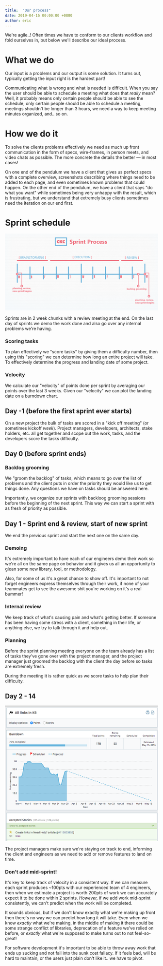 ```yaml
---
title:  "Our process"
date: 2019-04-16 00:00:00 +0800
author: eric
---
```



We're agile..! Often times we have to conform to our clients workflow and fold ourselves
in, but below we'll describe our ideal process.


<!--more-->


# What we do

Our input is a problems and our output is some solution. It turns out, typically getting the
input right is the hardest part!

Communicating what is wrong and what is needed is difficult. When you say the user should
be able to schedule a meeting what does that _really_ mean? Well, it probably means
only certain people should be able to see the schedule, only certain people
should be able to schedule a meeting, meetings shouldn't be longer than 3 hours,
we need a way to keep meeting minutes organized, and.. so on. 



# How we do it


To solve the clients problems effectively we need as much up front communication in the form 
of specs, wire-frames, in person meets, and video chats as possible. The more concrete
the details the better &mdash; in most cases!

On one end of the pendulum we have a client that gives us perfect specs with a complete 
overview, screenshots describing where things need to be added to each page, and even 
sometimes known problems that could happen. On the other end of the pendulum, we
have a client that says "do what you want" while sometimes being very unhappy with the
result, which is frustrating, but we understand that extremely busy clients sometimes
need the iteration on our end first.



# Sprint schedule

<div style="text-align: center;">
    <img src="/assets/images/articles/sprint-process.png" class="img-bordered">
</div>

Sprints are in 2 week chunks with a review meeting at the end. On the last day of sprints
we demo the work done and also go over any internal problems we're having.

### Scoring tasks

To plan effectively we "score tasks" by giving them a difficulty number, then using
this "scoring" we can determine how long an entire project will take. To effectively
determine the progress and landing date of some project.

### Velocity 

We calculate our "velocity" of points done per sprint by averaging our points over the 
last 3 weeks. Given our "velocity" we can plot the landing date on a burndown chart.



## Day -1 (before the first sprint ever starts)

On a new project the bulk of tasks are scored in a "kick off meeting" (or sometimes 
kickoff _week_). Project managers, developers, architects, stake holders, etc. all
get together and scope out the work, tasks, and the developers score the tasks
difficulty.

## Day 0 (before sprint ends)

### Backlog grooming

We "groom the backlog" of tasks, which means to go over the list of problems and
the client puts in order the priority they would like us to get things done. Any
questions we have on tasks should be answered here.

Importantly, we organize our sprints with backloog grooming sessions before the beginning 
of the next sprint. This way we can start a sprint with as fresh of priority as possible.

## Day 1 - Sprint end & review, start of new sprint

We end the previous sprint and start the next one on the same day.

### Demoing

It's extremely important to have each of our engineers demo their work so we're all on the
same page on behavior and it gives us all an opportunity to glean some new library, tool,
or methodology. 

Also, for some of us it's a great chance to show off. It's important to not forget
engineers express themselves through their work, if none of your teammates get to see
the awesome shit you're working on it's a real bummer!



### Internal review

We keep track of what's causing pain and what's getting better. If someone has been 
having some stress with a client, something in their life, or anything else, we try
to talk through it and help out. 



### Planning

Before the sprint planning meeting everyone on the team already has a list of tasks
they've gone over with the project manager, and the project manager just groomed
the backlog with the client the day before so tasks are extremely fresh.

During the meeting it is rather quick as we score tasks to help plan their difficulty.


## Day 2 - 14

<div style="text-align: center;">
    <img src="/assets/images/articles/analytics_burndown.png" class="img-bordered">
</div>

The project managers make sure we're staying on track to end, informing the client and
engineers as we need to add or remove features to land on time.


### Don't add mid-sprint!

It's key to keep track of velocity in a consistent way. If we can measure each sprint produces ~100pts with our experienced
team of 4 engineers, then when we estimate a project is worth 200pts of work we can accurately expect it to be done within
2 sprints. _However,_ if we add work mid-sprint consistently, we can't predict when the work will be completed.

It sounds obvious, but if we don't know exactly what we're making up front then there's no way we can predict how long
it will take. Even when we know _exactly_ what we're making, in the middle of making it there could be some strange
conflict of libraries, deprecation of a feature we've relied on before, or _exactly_ what we're supposed to make
turns out to not feel-so-great!

For software development it's important to be able to throw away work that ends up sucking and not fall into the sunk cost
fallacy. If it feels bad, will be hard to maintain, or the users just plain don't like it.. we have to pivot.
